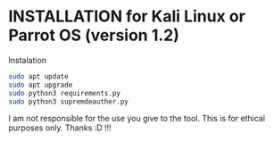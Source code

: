 # INSTALLATION for Kali Linux or Parrot OS (version 1.2)
Instalation
```bash
sudo apt update
sudo apt upgrade
sudo python3 requirements.py
sudo python3 supremdeauther.py
```


I am not responsible for the use you give to the tool. This is for ethical purposes only. Thanks :D !!!
